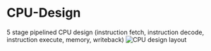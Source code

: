 # CPU-Design
5 stage pipelined CPU design (instruction fetch, instruction decode, instruction execute, memory, writeback) 
![CPU design layout](https://github.com/user-attachments/assets/3eef19b2-7404-4e44-a19e-d02d2ae232ce)
